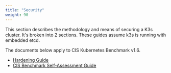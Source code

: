```yaml
---
title: "Security"
weight: 90
---
```


This section describes the methodology and means of securing a K3s cluster. It's broken into 2 sections. These guides assume k3s is running with embedded etcd.

The documents below apply to CIS Kubernetes Benchmark v1.6.

* [Hardening Guide](/security/hardening_guide/)
* [CIS Benchmark Self-Assessment Guide](/security/self_assessment/)
